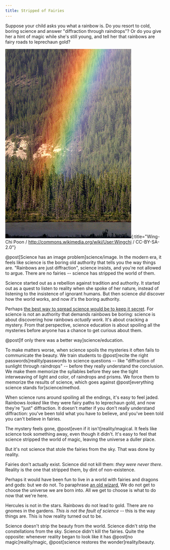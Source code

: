 ```yaml
---
title: Stripped of Fairies
---
```

Suppose your child asks you what a rainbow is. Do you resort to cold, boring science and answer "diffraction through raindrops"? Or do you give her a hint of magic while she's still young, and tell her that rainbows are fairy roads to leprechaun gold?

![Rainbow](/images/rainbow.jpg){:title="Wing-Chi Poon / http://commons.wikimedia.org/wiki/User:Wingchi / CC-BY-SA-2.0"}

@post[Science has an image problem]science/image. In the modern era, it feels like science is the boring old authority that tells you the way things are. "Rainbows are just diffraction", science insists, and you're not allowed to argue. There are no fairies -- science has stripped the world of them.

Science started out as a rebellion against tradition and authority. It started out as a quest to listen to reality when she spoke of her nature, instead of listening to the insistence of ignorant humans. But then science *did* discover how the world works, and now *it's* the boring authority.

Perhaps [the best way to spread science would be to keep it secret](http://lesswrong.com/lw/p0/to_spread_science_keep_it_secret/). For science is not an authority that demands rainbows be boring: science is about discovering how rainbows *actually work*. It's about cracking a mystery. From that perspective, <span class="info" markdown="inline">science education </span>is about spoiling all the mysteries before anyone has a chance to get curious about them.

<aside class="info" markdown="block">
@post[If only there was a better way]science/education.
</aside>

To make matters worse, when science spoils the mysteries it often fails to communicate the beauty. We train students to @post[recite the right passwords]reality/passwords to science questions -- like "diffraction of sunlight through raindrops" -- before they really understand the conclusion. We make them memorize the syllables before they see the tight interweaving of light and color, of raindrops and prisms. We force them to memorize the results of science, which goes against @post[everything science stands for]science/method.

When science runs around spoiling all the endings, it's easy to feel jaded. Rainbows *looked* like they were fairy paths to leprechaun gold, and now they're "just" diffraction. It doesn't matter if you don't really understand diffraction: you've been told what you have to believe, and you've been told you can't believe in fairies.

The mystery feels gone, @post[even if it isn't]reality/magical. It feels like science took something away, even though it didn't. It's easy to feel that science stripped the world of magic, leaving the universe a duller place.

But it's not science that stole the fairies from the sky. That was done by reality.

Fairies don't actually exist. Science did not kill them: *they were never there*. Reality is the one that stripped them, by dint of non-existence.

Perhaps it would have been fun to live in a world with fairies and dragons and gods: but we do not. To paraphrase [an old wizard](http://en.wikipedia.org/wiki/Gandalf), We do not get to choose the universe we are born into. All we get to choose is what to do now that we're here.

Hercules is not in the stars. Rainbows do not lead to gold. There are no gnomes in the gardens. *This is not the fault of science* -- this is the way things are. This is how reality turned out to be.

Science doesn't strip the beauty from the world. Science didn't strip the constellations from the sky. Science didn't kill the fairies. Quite the opposite: whenever reality began to look like it has @post[no magic]reality/magic, @post[science restores the wonder]reality/beauty.

